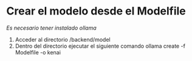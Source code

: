 # Crear el modelo desde el Modelfile
*Es necesario tener instalado ollama*
1. Acceder al directorio /backend/model
2. Dentro del directorio ejecutar el siguiente comando ollama create -f Modelfile -o kenai